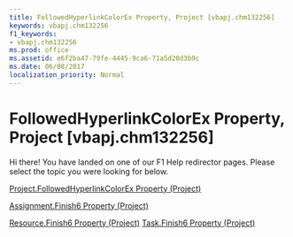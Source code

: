 ```yaml
---
title: FollowedHyperlinkColorEx Property, Project [vbapj.chm132256]
keywords: vbapj.chm132256
f1_keywords:
- vbapj.chm132256
ms.prod: office
ms.assetid: e6f2ba47-79fe-4445-9ca6-71a5d28d3b9c
ms.date: 06/08/2017
localization_priority: Normal
---
```



# FollowedHyperlinkColorEx Property, Project [vbapj.chm132256]

Hi there! You have landed on one of our F1 Help redirector pages. Please select the topic you were looking for below.

[Project.FollowedHyperlinkColorEx Property (Project)](http://msdn.microsoft.com/library/72683515-81d3-915b-6da0-2593fbca0d00%28Office.15%29.aspx)

[Assignment.Finish6 Property (Project)](http://msdn.microsoft.com/library/4fa7d458-ea66-632d-957f-67a136e49284%28Office.15%29.aspx)

[Resource.Finish6 Property (Project)](http://msdn.microsoft.com/library/c9224977-3a53-12c6-a6ca-ee8d67c81297%28Office.15%29.aspx)
[Task.Finish6 Property (Project)](http://msdn.microsoft.com/library/c289be7c-81e2-b8ff-ef6c-f93d9db4167c%28Office.15%29.aspx)

